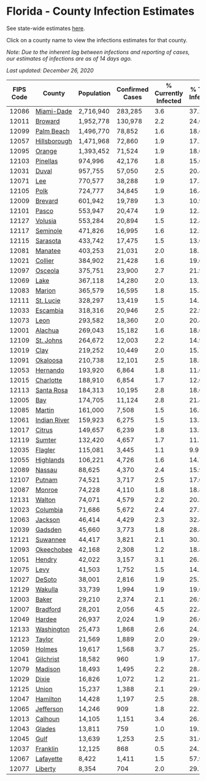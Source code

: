 # Florida - County Infection Estimates

See state-wide estimates [here](/infections/us-fl).

Click on a county name to view the infections estimates for that county.

*Note: Due to the inherent lag between infections and reporting of cases, our estimates of infections are as of 14 days ago.*

*Last updated: December 26, 2020*

|   FIPS Code |                       County |   Population |   Confirmed Cases |   % Currently Infected |   % Total Infected |
|-------------|------------------------------|--------------|-------------------|------------------------|--------------------|
|       12086 |     [Miami-Dade](miami-dade) |    2,716,940 |           283,285 |                    3.6 |               37.2 |
|       12011 |           [Broward](broward) |    1,952,778 |           130,978 |                    2.2 |               24.0 |
|       12099 |     [Palm Beach](palm-beach) |    1,496,770 |            78,852 |                    1.6 |               18.6 |
|       12057 | [Hillsborough](hillsborough) |    1,471,968 |            72,860 |                    1.9 |               17.2 |
|       12095 |             [Orange](orange) |    1,393,452 |            71,524 |                    1.9 |               18.0 |
|       12103 |         [Pinellas](pinellas) |      974,996 |            42,176 |                    1.8 |               15.0 |
|       12031 |               [Duval](duval) |      957,755 |            57,050 |                    2.5 |               20.4 |
|       12071 |                   [Lee](lee) |      770,577 |            38,288 |                    1.9 |               17.3 |
|       12105 |                 [Polk](polk) |      724,777 |            34,845 |                    1.9 |               16.4 |
|       12009 |           [Brevard](brevard) |      601,942 |            19,789 |                    1.3 |               10.9 |
|       12101 |               [Pasco](pasco) |      553,947 |            20,474 |                    1.9 |               12.3 |
|       12127 |           [Volusia](volusia) |      553,284 |            20,894 |                    1.5 |               12.8 |
|       12117 |         [Seminole](seminole) |      471,826 |            16,995 |                    1.6 |               12.5 |
|       12115 |         [Sarasota](sarasota) |      433,742 |            17,475 |                    1.5 |               13.6 |
|       12081 |           [Manatee](manatee) |      403,253 |            21,031 |                    2.0 |               18.1 |
|       12021 |           [Collier](collier) |      384,902 |            21,428 |                    1.6 |               19.6 |
|       12097 |           [Osceola](osceola) |      375,751 |            23,900 |                    2.7 |               21.9 |
|       12069 |                 [Lake](lake) |      367,118 |            14,280 |                    2.0 |               13.1 |
|       12083 |             [Marion](marion) |      365,579 |            16,595 |                    1.8 |               15.3 |
|       12111 |       [St. Lucie](st.-lucie) |      328,297 |            13,419 |                    1.5 |               14.1 |
|       12033 |         [Escambia](escambia) |      318,316 |            20,946 |                    2.5 |               22.9 |
|       12073 |                 [Leon](leon) |      293,582 |            18,360 |                    2.0 |               20.4 |
|       12001 |           [Alachua](alachua) |      269,043 |            15,182 |                    1.6 |               18.6 |
|       12109 |       [St. Johns](st.-johns) |      264,672 |            12,003 |                    2.2 |               14.9 |
|       12019 |                 [Clay](clay) |      219,252 |            10,449 |                    2.0 |               15.7 |
|       12091 |         [Okaloosa](okaloosa) |      210,738 |            12,101 |                    2.5 |               18.5 |
|       12053 |         [Hernando](hernando) |      193,920 |             6,864 |                    1.8 |               11.6 |
|       12015 |       [Charlotte](charlotte) |      188,910 |             6,854 |                    1.7 |               12.0 |
|       12113 |     [Santa Rosa](santa-rosa) |      184,313 |            10,195 |                    2.8 |               18.6 |
|       12005 |                   [Bay](bay) |      174,705 |            11,124 |                    2.8 |               21.4 |
|       12085 |             [Martin](martin) |      161,000 |             7,508 |                    1.5 |               16.5 |
|       12061 | [Indian River](indian-river) |      159,923 |             6,275 |                    1.5 |               13.3 |
|       12017 |             [Citrus](citrus) |      149,657 |             6,239 |                    1.8 |               13.5 |
|       12119 |             [Sumter](sumter) |      132,420 |             4,657 |                    1.7 |               11.7 |
|       12035 |           [Flagler](flagler) |      115,081 |             3,445 |                    1.1 |                9.9 |
|       12055 |       [Highlands](highlands) |      106,221 |             4,726 |                    1.6 |               14.7 |
|       12089 |             [Nassau](nassau) |       88,625 |             4,370 |                    2.4 |               15.9 |
|       12107 |             [Putnam](putnam) |       74,521 |             3,717 |                    2.5 |               17.0 |
|       12087 |             [Monroe](monroe) |       74,228 |             4,110 |                    1.8 |               18.8 |
|       12131 |             [Walton](walton) |       74,071 |             4,579 |                    2.2 |               20.3 |
|       12023 |         [Columbia](columbia) |       71,686 |             5,672 |                    2.4 |               27.5 |
|       12063 |           [Jackson](jackson) |       46,414 |             4,429 |                    2.3 |               32.4 |
|       12039 |           [Gadsden](gadsden) |       45,660 |             3,773 |                    1.8 |               28.8 |
|       12121 |         [Suwannee](suwannee) |       44,417 |             3,821 |                    2.1 |               30.3 |
|       12093 |     [Okeechobee](okeechobee) |       42,168 |             2,308 |                    1.2 |               18.8 |
|       12051 |             [Hendry](hendry) |       42,022 |             3,157 |                    3.1 |               26.5 |
|       12075 |                 [Levy](levy) |       41,503 |             1,752 |                    1.5 |               14.2 |
|       12027 |             [DeSoto](desoto) |       38,001 |             2,816 |                    1.9 |               25.7 |
|       12129 |           [Wakulla](wakulla) |       33,739 |             1,994 |                    1.9 |               19.6 |
|       12003 |               [Baker](baker) |       29,210 |             2,374 |                    2.1 |               26.9 |
|       12007 |         [Bradford](bradford) |       28,201 |             2,056 |                    4.5 |               22.4 |
|       12049 |             [Hardee](hardee) |       26,937 |             2,024 |                    1.9 |               26.0 |
|       12133 |     [Washington](washington) |       25,473 |             1,868 |                    2.6 |               24.5 |
|       12123 |             [Taylor](taylor) |       21,569 |             1,889 |                    2.0 |               29.6 |
|       12059 |             [Holmes](holmes) |       19,617 |             1,568 |                    3.7 |               25.8 |
|       12041 |       [Gilchrist](gilchrist) |       18,582 |               960 |                    1.9 |               17.4 |
|       12079 |           [Madison](madison) |       18,493 |             1,495 |                    2.2 |               28.8 |
|       12029 |               [Dixie](dixie) |       16,826 |             1,072 |                    1.2 |               21.8 |
|       12125 |               [Union](union) |       15,237 |             1,388 |                    2.1 |               29.6 |
|       12047 |         [Hamilton](hamilton) |       14,428 |             1,197 |                    2.5 |               28.2 |
|       12065 |       [Jefferson](jefferson) |       14,246 |               909 |                    1.8 |               22.1 |
|       12013 |           [Calhoun](calhoun) |       14,105 |             1,151 |                    3.4 |               26.5 |
|       12043 |             [Glades](glades) |       13,811 |               759 |                    1.0 |               19.2 |
|       12045 |                 [Gulf](gulf) |       13,639 |             1,253 |                    2.5 |               31.6 |
|       12037 |         [Franklin](franklin) |       12,125 |               868 |                    0.5 |               24.2 |
|       12067 |       [Lafayette](lafayette) |        8,422 |             1,411 |                    1.5 |               57.9 |
|       12077 |           [Liberty](liberty) |        8,354 |               704 |                    2.0 |               29.7 |